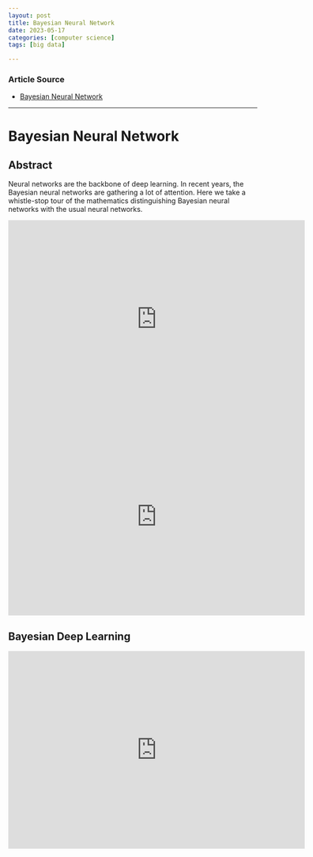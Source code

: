 ```yaml
---
layout: post
title: Bayesian Neural Network   
date: 2023-05-17
categories: [computer science]
tags: [big data]

---
```


### Article Source

* [Bayesian Neural Network](https://www.youtube.com/watch?v=OVne8jDKGUI)


---

# Bayesian Neural Network 


## Abstract

Neural networks are the backbone of deep learning. In recent years, the Bayesian neural networks are gathering a lot of attention. Here we take a whistle-stop tour of the mathematics distinguishing Bayesian neural networks with the usual neural networks.

<iframe width="600" height="400" src="https://www.youtube.com/embed/OVne8jDKGUI" title="YouTube video player" frameborder="0" allow="accelerometer; autoplay; clipboard-write; encrypted-media; gyroscope; picture-in-picture; web-share" allowfullscreen></iframe>


<iframe width="600" height="400" src="https://www.youtube.com/embed/bzwIRaAR0Nc" title="YouTube video player" frameborder="0" allow="accelerometer; autoplay; clipboard-write; encrypted-media; gyroscope; picture-in-picture; web-share" allowfullscreen></iframe>


## Bayesian Deep Learning

<iframe width="600" height="400" src="https://www.youtube.com/embed/i5PEMt21dO8" title="YouTube video player" frameborder="0" allow="accelerometer; autoplay; clipboard-write; encrypted-media; gyroscope; picture-in-picture; web-share" allowfullscreen></iframe>